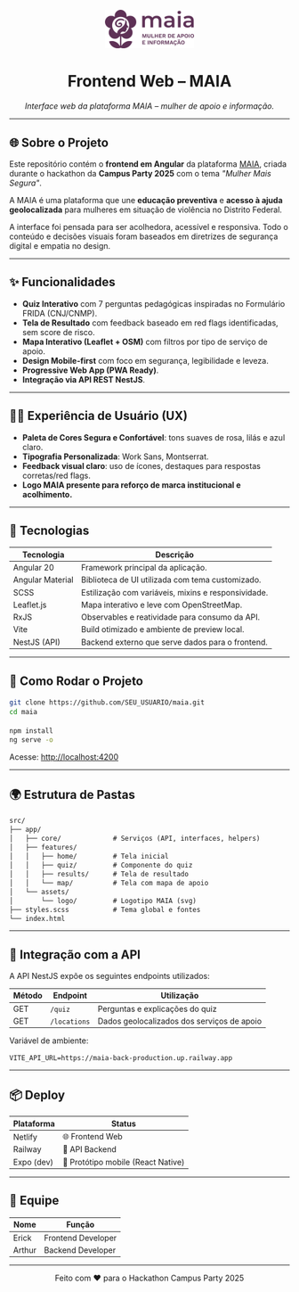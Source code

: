 <p align="center">
  <img src="src/assets/logo_plum.svg" width="160" alt="Logotipo MAIA">
</p>

<h1 align="center">Frontend Web – MAIA</h1>
<p align="center"><em>Interface web da plataforma MAIA – mulher de apoio e informação.</em></p>

---

## 🌐 Sobre o Projeto

Este repositório contém o **frontend em Angular** da plataforma [MAIA](https://github.com/SEU_USUARIO/maia), criada durante o hackathon da **Campus Party 2025** com o tema _"Mulher Mais Segura"_.

A MAIA é uma plataforma que une **educação preventiva** e **acesso à ajuda geolocalizada** para mulheres em situação de violência no Distrito Federal.

A interface foi pensada para ser acolhedora, acessível e responsiva. Todo o conteúdo e decisões visuais foram baseados em diretrizes de segurança digital e empatia no design.

---

## ✨ Funcionalidades

- **Quiz Interativo** com 7 perguntas pedagógicas inspiradas no Formulário FRIDA (CNJ/CNMP).
- **Tela de Resultado** com feedback baseado em red flags identificadas, sem score de risco.
- **Mapa Interativo (Leaflet + OSM)** com filtros por tipo de serviço de apoio.
- **Design Mobile-first** com foco em segurança, legibilidade e leveza.
- **Progressive Web App (PWA Ready)**.
- **Integração via API REST NestJS**.

---

## 🧑‍🎨 Experiência de Usuário (UX)

- **Paleta de Cores Segura e Confortável**: tons suaves de rosa, lilás e azul claro.
- **Tipografia Personalizada**: Work Sans, Montserrat.
- **Feedback visual claro**: uso de ícones, destaques para respostas corretas/red flags.
- **Logo MAIA presente para reforço de marca institucional e acolhimento.**

---

## 🧪 Tecnologias

| Tecnologia        | Descrição |
|-------------------|-----------|
| Angular 20        | Framework principal da aplicação. |
| Angular Material  | Biblioteca de UI utilizada com tema customizado. |
| SCSS              | Estilização com variáveis, mixins e responsividade. |
| Leaflet.js        | Mapa interativo e leve com OpenStreetMap. |
| RxJS              | Observables e reatividade para consumo da API. |
| Vite              | Build otimizado e ambiente de preview local. |
| NestJS (API)      | Backend externo que serve dados para o frontend. |

---

## 🚀 Como Rodar o Projeto

```bash
git clone https://github.com/SEU_USUARIO/maia.git
cd maia

npm install
ng serve -o
```

Acesse: [http://localhost:4200](http://localhost:4200)

---

## 🌍 Estrutura de Pastas

```
src/
├── app/
│   ├── core/             # Serviços (API, interfaces, helpers)
│   ├── features/
│   │   ├── home/         # Tela inicial
│   │   ├── quiz/         # Componente do quiz
│   │   ├── results/      # Tela de resultado 
│   │   └── map/          # Tela com mapa de apoio
│   └── assets/
│       └── logo/         # Logotipo MAIA (svg)
├── styles.scss           # Tema global e fontes
└── index.html
```

---

## 📡 Integração com a API

A API NestJS expõe os seguintes endpoints utilizados:

| Método | Endpoint       | Utilização                |
|--------|----------------|---------------------------|
| GET    | `/quiz`        | Perguntas e explicações do quiz |
| GET    | `/locations`   | Dados geolocalizados dos serviços de apoio |

Variável de ambiente:
```env
VITE_API_URL=https://maia-back-production.up.railway.app
```

---

## 📦 Deploy

| Plataforma | Status     |
|------------|------------|
| Netlify    | 🌐 Frontend Web |
| Railway    | 🔌 API Backend  |
| Expo (dev) | 📱 Protótipo mobile (React Native) |

---

## 📍 Equipe

| Nome    | Função             |
|---------|--------------------|
| Erick   | Frontend Developer |
| Arthur  | Backend Developer  |

---

<p align="center">
  Feito com ❤️ para o Hackathon Campus Party 2025
</p>